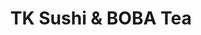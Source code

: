 ---
layout: place
title: TK Sushi & BOBA Tea
permalink: /minnesota/duluth/tk-sushi-boba-tea.html
stateAbbr: MN
stateName: Minnesota
cityName: Duluth
seo:
  type: restaurant
  links: null
place_id: ChIJ4wJSR7hNrlIRnoRY3whH944
photos:
  - name: >-
      places/ChIJ4wJSR7hNrlIRnoRY3whH944/photos/AeeoHcKXu0V-82xcpKbLYELLs9aUbDDzvvTMtTu9zWDxIScrPp5cDPwPHvzsa4jgWsfpCfIhbmOgakx_6D7CUmpyLBi_KfEE86EI1fYN3fLH6s55Ia61TGZ6NAzhGrOjDHDy5FI88t8IT9wEMdLf_SzKxVTRD0003iFLjt6gMz-eiSk1k1hPPakPqpEncQ3X9etlAOBkboYzmfhIHwyhkwFBsY7Xjg9OzyryUQKgfnp1lcX8xyX1c3xBFc-Ng-ZgCexXZDu-Szyf1L03jcgePsqt9JvbHmAA2Nln5dA6jlPomwf_GQ
    widthPx: 4032
    heightPx: 2268
    authorAttributions:
      - displayName: TK Sushi & BOBA Tea
        uri: https://maps.google.com/maps/contrib/110274390154435071272
        photoUri: >-
          https://lh3.googleusercontent.com/a-/ALV-UjUFjAmpCDio7IDM5yybGMahzMhtz_CiSfkeko4kRsaLmoYzJNs=s100-p-k-no-mo
    flagContentUri: >-
      https://www.google.com/local/imagery/report/?cb_client=maps_api_places.places_api&image_key=!1e10!2sAF1QipPCf3XfANn8_t3Qofq6R07p6j4nhelXzosGUoNi&hl=en-US
    googleMapsUri: >-
      https://www.google.com/maps/place//data=!3m4!1e2!3m2!1sAF1QipPCf3XfANn8_t3Qofq6R07p6j4nhelXzosGUoNi!2e10!4m2!3m1!1s0x52ae4db8475202e3:0x8ef74708df58849e
  - name: >-
      places/ChIJ4wJSR7hNrlIRnoRY3whH944/photos/AeeoHcICZlcN6ej8W2FBNXI641zppGzuxXiWH1iOOJ3ThjoP1FC4eCVTYwafwY-O3hk5-wrkbpgRqFfauZUvuf6RglDiDXuxkHbE5-vscLsZGwf4ZNdJFamJVKjHnnbix-CJtzEDzaP1jwWXvx3tGnFpgBDHcjK0L6Q8TFxds8gvQzLnwrlP5u5y6IROUuTOphplw8KUO9Kqu5aibzLqrfxDT0zKVoZ3AUkdBO6MCL76Ze9PuRC2pc9blVw9f-qWHxBoayRvFE27A7RRHDEdEbdoSFWxSVyW3t_296Uig6dbH8SkmQ
    widthPx: 1290
    heightPx: 726
    authorAttributions:
      - displayName: TK Sushi & BOBA Tea
        uri: https://maps.google.com/maps/contrib/110274390154435071272
        photoUri: >-
          https://lh3.googleusercontent.com/a-/ALV-UjUFjAmpCDio7IDM5yybGMahzMhtz_CiSfkeko4kRsaLmoYzJNs=s100-p-k-no-mo
    flagContentUri: >-
      https://www.google.com/local/imagery/report/?cb_client=maps_api_places.places_api&image_key=!1e10!2sAF1QipOZHLyyfVEPjvpzkDKISOWH9NTnoCuUFPTauxLo&hl=en-US
    googleMapsUri: >-
      https://www.google.com/maps/place//data=!3m4!1e2!3m2!1sAF1QipOZHLyyfVEPjvpzkDKISOWH9NTnoCuUFPTauxLo!2e10!4m2!3m1!1s0x52ae4db8475202e3:0x8ef74708df58849e
  - name: >-
      places/ChIJ4wJSR7hNrlIRnoRY3whH944/photos/AeeoHcLjPa0Bu8y7UJbI_p8JfrzJota1rDabjEuCyuGu60Fx0wIBBSD5LWlLlKf5nBHjJ87IIZA6f8RkroDop29dDaW-0GCO8q-u4qEEgumef_kW-Z9zIYBH7RRa3rOFYPx7ge-G27wjFTQnWFGJk_I4HHRSC1Tdd8jrJysDMle-ivaWBZgAY2tE1WUan8mwBY6tNQ3UQvGFKmqzgtR54JDLZJ5aaPn7ZSrhANwz_owVLJw3Zf4dqKUI-3Ww_DWjq-FJuSPyX_m_CFLzM1KEan7DiPWfH_8nXueg110hGKa3XZYqEQ
    widthPx: 3236
    heightPx: 3024
    authorAttributions:
      - displayName: TK Sushi & BOBA Tea
        uri: https://maps.google.com/maps/contrib/110274390154435071272
        photoUri: >-
          https://lh3.googleusercontent.com/a-/ALV-UjUFjAmpCDio7IDM5yybGMahzMhtz_CiSfkeko4kRsaLmoYzJNs=s100-p-k-no-mo
    flagContentUri: >-
      https://www.google.com/local/imagery/report/?cb_client=maps_api_places.places_api&image_key=!1e10!2sAF1QipMXFb46sJ3zTvCIijttj64Pq3slVQMUaHF1oTIS&hl=en-US
    googleMapsUri: >-
      https://www.google.com/maps/place//data=!3m4!1e2!3m2!1sAF1QipMXFb46sJ3zTvCIijttj64Pq3slVQMUaHF1oTIS!2e10!4m2!3m1!1s0x52ae4db8475202e3:0x8ef74708df58849e
  - name: >-
      places/ChIJ4wJSR7hNrlIRnoRY3whH944/photos/AeeoHcLDKCarXgsCOAigxOQz0DrhxwryNbePtSiaBhRJEkuXvEu7QJG4sGG-Ls24RXCwAjUNBk5Ytm_wEARgtG6i3EPFq2kQvJ22GM0fSNjslQ_PlzsKuMUYECDuJ8fec6hzMV3P09sZH1FMgX9_lkEriF0Ht4kDyTluUvS-0CqVGhSbfpJkZKRjb8CmzYCZ9ZjAkfV9kdpS9fnGenp8Q4sjeBgFdA-LLgCFnTfa3q4agPWLTfFxIBeN5NPTG9KFXyHhn3MKKoLfwMlovabtFS17IVyVJxi4qlu1uYM8HiSYwIjIOQ
    widthPx: 1163
    heightPx: 1365
    authorAttributions:
      - displayName: TK Sushi & BOBA Tea
        uri: https://maps.google.com/maps/contrib/110274390154435071272
        photoUri: >-
          https://lh3.googleusercontent.com/a-/ALV-UjUFjAmpCDio7IDM5yybGMahzMhtz_CiSfkeko4kRsaLmoYzJNs=s100-p-k-no-mo
    flagContentUri: >-
      https://www.google.com/local/imagery/report/?cb_client=maps_api_places.places_api&image_key=!1e10!2sAF1QipNrL8C8hC7VYYxI9u5cCwVnvkiXfzoihGB7KVrO&hl=en-US
    googleMapsUri: >-
      https://www.google.com/maps/place//data=!3m4!1e2!3m2!1sAF1QipNrL8C8hC7VYYxI9u5cCwVnvkiXfzoihGB7KVrO!2e10!4m2!3m1!1s0x52ae4db8475202e3:0x8ef74708df58849e
  - name: >-
      places/ChIJ4wJSR7hNrlIRnoRY3whH944/photos/AeeoHcIZ1ZJg51Pj4Wn06PB_bCYFM0C1ndWTh1gMeWHRmI3GQEG_8nSVrEKsIGtCHUYJsOp4Q_ODcizs8FPXqf-J80Q7qW5QDyEa1GCOwHrVacFK7taAD0pvQpQ5oqR46SOUYr7N0Q87Qmo3SnUQMByyWQGNHwqgUxygKrNn41h9j6vL6qCHwqMXqVMuV_fHFqb4lOVElRp7LU9IxfS6yEYUaAls4UX7M9H9ZlLelDNky0gzkXvIO0NNstzk19Ff74aJS_aNmwzpFX0tJWm0eQuzzaqGc-RhbnQwS8rUGI2F8xt2vl6C-l9lmxjFlcbeTGy69q6ZNaP1SAMKYh8WOU9QG09SNElgN-XOiNEt-1eTvBsgfgVzlzmWvOCE2NJBbRFlS7ZuarStlLgECPxmePf9YrNbgPhHZ4PMsQfN0r7gcUhEmw
    widthPx: 3024
    heightPx: 4032
    authorAttributions:
      - displayName: Wiz Tribe
        uri: https://maps.google.com/maps/contrib/102018566950144133621
        photoUri: >-
          https://lh3.googleusercontent.com/a-/ALV-UjVBHR7oH4WNcN29RwmLb5_rRrqc9wGpVsWFMyLqc4xFPlyMyO4tbQ=s100-p-k-no-mo
    flagContentUri: >-
      https://www.google.com/local/imagery/report/?cb_client=maps_api_places.places_api&image_key=!1e10!2sCIHM0ogKEICAgMCgoaDCOw&hl=en-US
    googleMapsUri: >-
      https://www.google.com/maps/place//data=!3m4!1e2!3m2!1sCIHM0ogKEICAgMCgoaDCOw!2e10!4m2!3m1!1s0x52ae4db8475202e3:0x8ef74708df58849e
  - name: >-
      places/ChIJ4wJSR7hNrlIRnoRY3whH944/photos/AeeoHcJc_m6IeW5qQdsAnmw1jQTav7mO1WeOHOTFKXeaD7MbYgBld3RPsQljvIOwUWjCoDDrBbz3Jx9YH3NuEjhxTaBMz-9nEkVX7cUQ6Jbwo8uO_fUZaCZD6G0QYa3TsxNLvz3_YffrykaSCzA5EDCEk6nqOCSik_vJnyuqjdQLgZDFpXYSjm4zMs4MkHyLRj16mKgyOaD27da3L_OD0ns4JzHsja22Lt2Iq08jMvAHnXE_3U8BSXwQl-6eY3Rnwp_1mKROjArHD710vjGPafFK_ET_vV9VlxeCshYnUxSAQdajqA
    widthPx: 3024
    heightPx: 4032
    authorAttributions:
      - displayName: TK Sushi & BOBA Tea
        uri: https://maps.google.com/maps/contrib/110274390154435071272
        photoUri: >-
          https://lh3.googleusercontent.com/a-/ALV-UjUFjAmpCDio7IDM5yybGMahzMhtz_CiSfkeko4kRsaLmoYzJNs=s100-p-k-no-mo
    flagContentUri: >-
      https://www.google.com/local/imagery/report/?cb_client=maps_api_places.places_api&image_key=!1e10!2sAF1QipMYqHTWngfHBqdz1iaNaxpXVCprvtcIdr6bv2nP&hl=en-US
    googleMapsUri: >-
      https://www.google.com/maps/place//data=!3m4!1e2!3m2!1sAF1QipMYqHTWngfHBqdz1iaNaxpXVCprvtcIdr6bv2nP!2e10!4m2!3m1!1s0x52ae4db8475202e3:0x8ef74708df58849e
  - name: >-
      places/ChIJ4wJSR7hNrlIRnoRY3whH944/photos/AeeoHcJ4BIXe5TSSl6Qwuuxoee6f-KrouCu68L7KXID-g96xVpyWATqOIXjEb2IkIJaOS22xgiznxgfsDqOb_5MkCPz65IGZdYl_qMz6Mn1AbVSXcUALaJWTUqQJkgTfH2EnkIvkUAklYnCPjBPHHHOgpNSuOQw26st7daK7HMV55EIVxos2GlX7euBAAX-DuT5NiFfVlf5DCqIa00CNndVwnGFxv-YocMdXlWWeYfK8S4dJVDB_Z7h5TsncV-NZepBIreUlMuhDRpP-tIGVtIJOODdBFylVglFSVQ5uK9rrlHYSNg
    widthPx: 3600
    heightPx: 2949
    authorAttributions:
      - displayName: TK Sushi & BOBA Tea
        uri: https://maps.google.com/maps/contrib/110274390154435071272
        photoUri: >-
          https://lh3.googleusercontent.com/a-/ALV-UjUFjAmpCDio7IDM5yybGMahzMhtz_CiSfkeko4kRsaLmoYzJNs=s100-p-k-no-mo
    flagContentUri: >-
      https://www.google.com/local/imagery/report/?cb_client=maps_api_places.places_api&image_key=!1e10!2sAF1QipMWJ8-MvndPvfjjVxB55M5Sj9ixyIZfqnjw7Alf&hl=en-US
    googleMapsUri: >-
      https://www.google.com/maps/place//data=!3m4!1e2!3m2!1sAF1QipMWJ8-MvndPvfjjVxB55M5Sj9ixyIZfqnjw7Alf!2e10!4m2!3m1!1s0x52ae4db8475202e3:0x8ef74708df58849e
  - name: >-
      places/ChIJ4wJSR7hNrlIRnoRY3whH944/photos/AeeoHcKTAsMVwfqIb4GtAjK45AYJBsvBCsxFEOUMmStwzcmsp9GhuWX9UAa_TPR--Kw42pk5CItAKntcWbFLQM9fMOwxMzVbq8LNXnVoonKK9VH-GpUuUYS8jZriJttdzgGpy5b1Zb0NVVG47DAz593Bsrt4ePfTmi_koeELY9lCDESYozPVys2dGikWrln2wGDd30eKMbI0Bm3YXKB8J2bh5MNGq_SoaSU5LhFNiY2CRqwRgzWz7yq8ME8KY3d0nyKmcKZOjz1SMu26pXcVYXdZ-dNA-Nteey8klpb9jhT6g2bzKw
    widthPx: 1063
    heightPx: 1211
    authorAttributions:
      - displayName: TK Sushi & BOBA Tea
        uri: https://maps.google.com/maps/contrib/110274390154435071272
        photoUri: >-
          https://lh3.googleusercontent.com/a-/ALV-UjUFjAmpCDio7IDM5yybGMahzMhtz_CiSfkeko4kRsaLmoYzJNs=s100-p-k-no-mo
    flagContentUri: >-
      https://www.google.com/local/imagery/report/?cb_client=maps_api_places.places_api&image_key=!1e10!2sAF1QipPN6IxrUpRdIsM0xz9r32TLxCR4Pj4xSKLT75bQ&hl=en-US
    googleMapsUri: >-
      https://www.google.com/maps/place//data=!3m4!1e2!3m2!1sAF1QipPN6IxrUpRdIsM0xz9r32TLxCR4Pj4xSKLT75bQ!2e10!4m2!3m1!1s0x52ae4db8475202e3:0x8ef74708df58849e
  - name: >-
      places/ChIJ4wJSR7hNrlIRnoRY3whH944/photos/AeeoHcLqVvnN3q-kk-zx4zGmM9KpVM5iP-hUiSXWEHh9-QTeJMe-Y5z42j6wO1BLWavGb_qRC6NUANDfkp_jz9y0eTCbY9R0vTM_lT8R2arqiGl3xriHa6IBg5xsJtNryArHFZYWQ3K9jUQieuUlMB7ucJ1i9h2CfQ8WqVAAhC2bqRFfxG8bLBAAvk8JhEDOnWh9rjDOS5ZCUahzPj95l-l11UmakswRu6xzCK0-G5QUW65SNHs-8XtwY4dmm4ACWqNzkZh5DM5AViri5dLR8l3Wss43Xr29p2xVDpEhR7MTCNjCwg
    widthPx: 3024
    heightPx: 4032
    authorAttributions:
      - displayName: TK Sushi & BOBA Tea
        uri: https://maps.google.com/maps/contrib/110274390154435071272
        photoUri: >-
          https://lh3.googleusercontent.com/a-/ALV-UjUFjAmpCDio7IDM5yybGMahzMhtz_CiSfkeko4kRsaLmoYzJNs=s100-p-k-no-mo
    flagContentUri: >-
      https://www.google.com/local/imagery/report/?cb_client=maps_api_places.places_api&image_key=!1e10!2sAF1QipO__4aTU-lQgQLiyOYfLupkEvBbK9ESIY5qPjC4&hl=en-US
    googleMapsUri: >-
      https://www.google.com/maps/place//data=!3m4!1e2!3m2!1sAF1QipO__4aTU-lQgQLiyOYfLupkEvBbK9ESIY5qPjC4!2e10!4m2!3m1!1s0x52ae4db8475202e3:0x8ef74708df58849e
  - name: >-
      places/ChIJ4wJSR7hNrlIRnoRY3whH944/photos/AeeoHcJ8JKQSW9BvKw95vxyfCFD9XY6KI7Zjxv1E1rEzLuGi4tMM63Ij4j69ZsAuUESnSkuIVcBRSP_twUFfvJGhSkeEroT7mg3bmdH-6xtSCM8n5RXtKzLKhnTgnmsNf5wku3_frMtT7z09iowCN9yuPstLgUUc5SZ_yr0hCz1WeCPRA-kIupN5js-59f6C8Hfvt_c-AEVeIzaowiEJlq5Jqcdpm-hFvclF4n3Mtee8Km_2_ul-NQku_TYBbCoTyy8NKyadOMJgIyZEYWNlRJYH8tPnaKMMBmmGxUTkuWTXle0wgg
    widthPx: 1163
    heightPx: 826
    authorAttributions:
      - displayName: TK Sushi & BOBA Tea
        uri: https://maps.google.com/maps/contrib/110274390154435071272
        photoUri: >-
          https://lh3.googleusercontent.com/a-/ALV-UjUFjAmpCDio7IDM5yybGMahzMhtz_CiSfkeko4kRsaLmoYzJNs=s100-p-k-no-mo
    flagContentUri: >-
      https://www.google.com/local/imagery/report/?cb_client=maps_api_places.places_api&image_key=!1e10!2sAF1QipOkilkMFFNpOXIjQteYXErZHDWsLQNkrjep68UJ&hl=en-US
    googleMapsUri: >-
      https://www.google.com/maps/place//data=!3m4!1e2!3m2!1sAF1QipOkilkMFFNpOXIjQteYXErZHDWsLQNkrjep68UJ!2e10!4m2!3m1!1s0x52ae4db8475202e3:0x8ef74708df58849e
address: Miller Hill Mall Food court VC07, 1600 Miller Trunk Hwy, Duluth, MN 55811, USA
street: Miller Hill Mall Food court VC07,1600 Miller Trunk Hwy
city: Duluth
state: MN
zip: '55811'
country: USA
neighborhood: Duluth Heights
latitude: '46.802682'
longitude: '-92.159298'
accessibility_options:
  wheelchairAccessibleParking: true
  wheelchairAccessibleEntrance: true
  wheelchairAccessibleRestroom: true
  wheelchairAccessibleSeating: true
business_status: OPERATIONAL
name: TK Sushi & BOBA Tea
google_maps_links:
  directionsUri: >-
    https://www.google.com/maps/dir//''/data=!4m7!4m6!1m1!4e2!1m2!1m1!1s0x52ae4db8475202e3:0x8ef74708df58849e!3e0
  placeUri: https://maps.google.com/?cid=10301780776065729694
  writeAReviewUri: >-
    https://www.google.com/maps/place//data=!4m3!3m2!1s0x52ae4db8475202e3:0x8ef74708df58849e!12e1
  reviewsUri: >-
    https://www.google.com/maps/place//data=!4m4!3m3!1s0x52ae4db8475202e3:0x8ef74708df58849e!9m1!1b1
  photosUri: >-
    https://www.google.com/maps/place//data=!4m3!3m2!1s0x52ae4db8475202e3:0x8ef74708df58849e!10e5
primary_type: Sushi Restaurant
opening_hours: null
secondary_opening_hours: null
phone: null
price_level: null
price_range: null
rating: null
rating_count: 0
website: null
description: >-
  Discover TK Sushi & BOBA Tea in Duluth, MN$$$TK Sushi & BOBA Tea in Duluth,
  MN, stands out as a cozy spot within the lively Miller Hill Mall, blending
  fresh sushi options with refreshing boba tea for a satisfying casual dining
  experience. This sushi restaurant offers a range of flavorful rolls and
  beverages that appeal to those craving authentic Japanese-inspired eats in a
  convenient mall setting. With thoughtful accessibility features like
  wheelchair-friendly parking and seating, it ensures a welcoming atmosphere for
  all visitors looking to unwind. The menu highlights a variety of creative
  dishes that pair perfectly with the bustling environment, making it an ideal
  choice for anyone searching for quality sushi restaurants nearby.
generative_summary: >-
  Discover TK Sushi & BOBA Tea in Duluth, MN$$$TK Sushi & BOBA Tea in Duluth,
  MN, stands out as a cozy spot within the lively Miller Hill Mall, blending
  fresh sushi options with refreshing boba tea for a satisfying casual dining
  experience. This sushi restaurant offers a range of flavorful rolls and
  beverages that appeal to those craving authentic Japanese-inspired eats in a
  convenient mall setting. With thoughtful accessibility features like
  wheelchair-friendly parking and seating, it ensures a welcoming atmosphere for
  all visitors looking to unwind. The menu highlights a variety of creative
  dishes that pair perfectly with the bustling environment, making it an ideal
  choice for anyone searching for quality sushi restaurants nearby.
generative_disclosure: Summarized by AI using the Grok-3-Mini model.
reviews: null
review_summary: >-
  What Visitors Are Buzzing About$$$Folks heading to TK Sushi & BOBA Tea often
  highlight the fresh, well-prepared sushi and creative boba options that hit
  the spot for a quick meal. Many appreciate the easy mall location, which makes
  it a go-to for grabbing tasty bites without the hassle, especially if you're
  exploring local Japanese places. Feedback tends to praise the inclusive vibe
  and solid value, with diners noting it's a solid pick for families or anyone
  in the mood for reliable flavors. Overall, it's frequently recommended as a
  welcoming spot that delivers on taste and convenience, encouraging more people
  to seek out top-rated sushi experiences in the area. If you're on the hunt for
  great sushi near Duluth, this place keeps things positive and approachable.
review_disclosure: Summarized by AI using the Grok-3-Mini model.
parking_options: null
payment_options: null
allow_dogs: null
curbside_pickup: null
delivery: null
dine_in: null
good_for_children: null
good_for_groups: null
good_for_sports: null
live_music: null
menu_for_children: null
outdoor_seating: null
reservable: null
restroom: null
serves_beer: null
serves_breakfast: null
serves_brunch: null
serves_cocktails: null
serves_coffee: null
serves_dinner: null
serves_dessert: null
serves_lunch: null
serves_vegetarian_food: null
serves_wine: null
takeout: null
update_category: pro
places_description: null

---